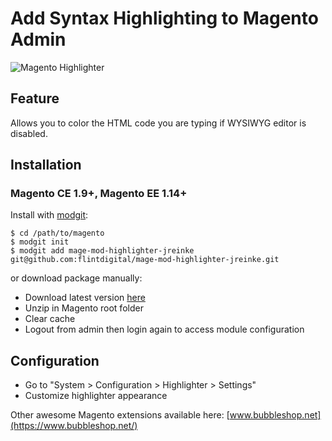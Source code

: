 # Add Syntax Highlighting to Magento Admin

![Magento Highlighter](http://i.imgur.com/hTwUKbP.png)

## Feature

Allows you to color the HTML code you are typing if WYSIWYG editor is disabled.

## Installation

### Magento CE 1.9+, Magento EE 1.14+

Install with [modgit](https://github.com/jreinke/modgit):

    $ cd /path/to/magento
    $ modgit init
    $ modgit add mage-mod-highlighter-jreinke git@github.com:flintdigital/mage-mod-highlighter-jreinke.git

or download package manually:

* Download latest version [here](https://github.com/jreinke/magento-highlighter/archive/master.zip)
* Unzip in Magento root folder
* Clear cache
* Logout from admin then login again to access module configuration

## Configuration

* Go to "System > Configuration > Highlighter > Settings"
* Customize highlighter appearance

Other awesome Magento extensions available here: [www.bubbleshop.net](https://www.bubbleshop.net/)
